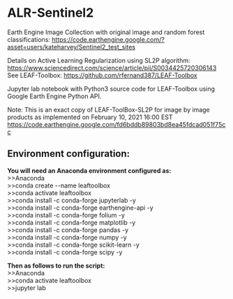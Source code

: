 # ALR-Sentinel2

Earth Engine Image Collection with original image and random forest classifications: https://code.earthengine.google.com/?asset=users/kateharvey/Sentinel2_test_sites




Details on Active Learning Regularization using SL2P algorithm: https://www.sciencedirect.com/science/article/pii/S0034425720306143
See LEAF-Toolbox: https://github.com/rfernand387/LEAF-Toolbox

Jupyter lab notebook with Python3 source code for LEAF-Toolbox using Google Earth Engine Python API.

Note: This is an exact copy of LEAF-ToolBox-SL2P for image by image products as implemented on February 10, 2021 16:00 EST https://code.earthengine.google.com/fd6bddb89803bd8ea45fdcad051f75cc


## Environment configuration:

**You will need an Anaconda environment configured as:**\
\>\>Anaconda \
\>\>conda create --name leaftoolbox \
\>\>conda activate leaftoolbox \
\>\>conda install -c conda-forge jupyterlab -y \
\>\>conda install -c conda-forge earthengine-api -y \
\>\>conda install -c conda-forge folium -y \
\>\>conda install -c conda-forge matplotlib -y \
\>\>conda install -c conda-forge pandas -y \
\>\>conda install -c conda-forge numpy -y \
\>\>conda install -c conda-forge scikit-learn -y \
\>\>conda install -c conda-forge scipy -y

**Then as follows to run the script:**\
\>\>Anaconda \
\>\>conda activate leaftoolbox \
\>\>jupyter lab
